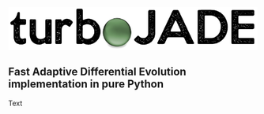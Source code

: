 ![Logo](https://github.com/hippke/turboJADE/blob/main/logo.png?raw=true)
## Fast Adaptive Differential Evolution implementation in pure Python

Text
